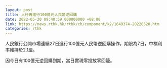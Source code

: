 ```yaml
---
layout: post
title: 人行再進行100億元人民幣逆回購
date: 2022-05-20 09:40:59.000000000 +08:00
link: https://news.rthk.hk/rthk/ch/component/k2/1649374-20220520.htm
categories: rthk
---
```


人民銀行公開市場連續27日進行100億元人民幣逆回購操作，期限為7日，中標利率維持於2.1厘。

因今日有100億元逆回購到期，當日實現零投放零回籠。
